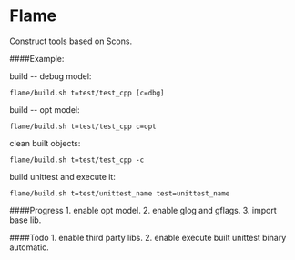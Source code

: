 Flame
=====

Construct tools based on Scons.

####Example:

  build -- debug model:

    flame/build.sh t=test/test_cpp [c=dbg]

  build -- opt model:

    flame/build.sh t=test/test_cpp c=opt

  clean built objects:

    flame/build.sh t=test/test_cpp -c

  build unittest and execute it:

    flame/build.sh t=test/unittest_name test=unittest_name

####Progress
	1. enable opt model.
	2. enable glog and gflags.
	3. import base lib.

####Todo
	1. enable third party libs.
	2. enable execute built unittest binary automatic.
